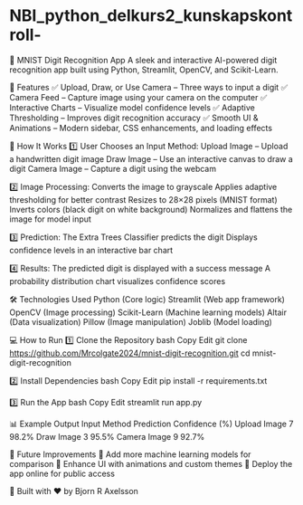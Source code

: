 # NBI_python_delkurs2_kunskapskontroll-
🧠 MNIST Digit Recognition App
A sleek and interactive AI-powered digit recognition app built using Python, Streamlit, OpenCV, and Scikit-Learn.

🚀 Features
✅ Upload, Draw, or Use Camera – Three ways to input a digit
✅ Camera Feed – Capture image using your camera on the computer
✅ Interactive Charts – Visualize model confidence levels
✅ Adaptive Thresholding – Improves digit recognition accuracy
✅ Smooth UI & Animations – Modern sidebar, CSS enhancements, and loading effects

📂 How It Works
1️⃣ User Chooses an Input Method:
Upload Image – Upload a handwritten digit image
Draw Image – Use an interactive canvas to draw a digit
Camera Image – Capture a digit using the webcam

2️⃣ Image Processing:
Converts the image to grayscale
Applies adaptive thresholding for better contrast
Resizes to 28×28 pixels (MNIST format)
Inverts colors (black digit on white background)
Normalizes and flattens the image for model input

3️⃣ Prediction:
The Extra Trees Classifier predicts the digit
Displays confidence levels in an interactive bar chart

4️⃣ Results:
The predicted digit is displayed with a success message
A probability distribution chart visualizes confidence scores

🛠️ Technologies Used
Python (Core logic)
Streamlit (Web app framework)
OpenCV (Image processing)
Scikit-Learn (Machine learning models)
Altair (Data visualization)
Pillow (Image manipulation)
Joblib (Model loading)

💻 How to Run
1️⃣ Clone the Repository
bash
Copy
Edit
git clone https://github.com/Mrcolgate2024/mnist-digit-recognition.git
cd mnist-digit-recognition

2️⃣ Install Dependencies
bash
Copy
Edit
pip install -r requirements.txt

3️⃣ Run the App
bash
Copy
Edit
streamlit run app.py

📊 Example Output
Input Method	Prediction	Confidence (%)
Upload Image	7	98.2%
Draw Image	3	95.5%
Camera Image	9	92.7%

🎯 Future Improvements
🔹 Add more machine learning models for comparison
🔹 Enhance UI with animations and custom themes
🔹 Deploy the app online for public access

🚀 Built with ❤️ by Bjorn R Axelsson
